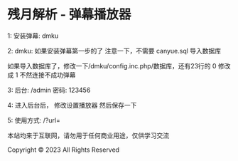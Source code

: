 #  残月解析 - 弹幕播放器

1: 安装弹幕: dmku

2: dmku: 如果安装弹幕第一步的了 注意一下，不需要 canyue.sql 导入数据库

如果导入数据库了，修改一下/dmku/config.inc.php/数据库，还有23行的 0 修改成 1 不然连接不成功弹幕

3: 后台: /admin 密码: 123456

4: 进入后台后， 修改设置播放器 然后保存一下

5: 使用方式:  /?url=

本站均来于互联网，请勿用于任何商业用途，仅供学习交流

Copyright © 2023 All Rights Reserved
